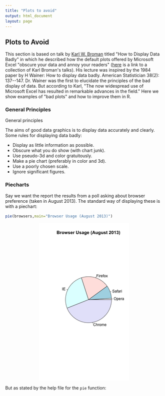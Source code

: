 ```yaml
--- 
title: "Plots to avoid" 
output: html_document 
layout: page 
--- 
```






## Plots to Avoid 

This section is based on talk by [Karl W. Broman](http://kbroman.org/) titled "How to Display Data Badly" in which he described how the default plots offered by Microsoft Excel "obscure your data and annoy your readers" ([here](http://kbroman.org/pages/talks.html) is a link to a collection of Karl Broman's talks). His lecture was inspired by the 1984 paper by H Wainer: How to display data badly. American Statistician 38(2): 137--147. Dr. Wainer was the first to elucidate the principles of the bad display of data. But according to Karl, "The now widespread use of Microsoft Excel has resulted in remarkable advances in the field." Here we show examples of "bad plots" and how to improve them in R. 

### General Principles 

General principles 

The aims of good data graphics is to display data accurately and clearly. Some rules for displaying data badly: 

* Display as little information as possible. 
* Obscure what you do show (with chart junk). 
* Use pseudo-3d and color gratuitously. 
* Make a pie chart (preferably in color and 3d). 
* Use a poorly chosen scale. 
* Ignore significant figures. 


### Piecharts 



Say we want the report the results from a poll asking about browser preference (taken in August 2013). The standard way of displaying these is with a piechart: 


```r 
pie(browsers,main="Browser Usage (August 2013)") 
``` 

<img src="images/plots_to_avoid-unnamed-chunk-3-1.png" title="Piechart of browser usage" alt="Piechart of browser usage" style="display: block; margin: auto;" /> 

But as stated by the help file for the `pie` function: 

